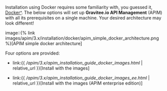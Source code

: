 Installation using Docker requires some familiarity with, you guessed
it, [Docker^](https://docs.docker.com). The below options will set up
**Gravitee.io API Management** (APIM) with all its prerequisites on a
single machine. Your desired architecture may look different!

image::{% link
images/apim/3.x/installation/docker/apim\_simple\_docker\_architecture.png
%}\[APIM simple docker architecture\]

Four options are provided:

-   link:{{ */apim/3.x/apim\_installation\_guide\_docker\_images.html* |
    relative\_url }}\[Install with the images\]

-   link:{{
    */apim/3.x/apim\_installation\_guide\_docker\_images\_ee.html* |
    relative\_url }}\[Install with the images (APIM enterprise
    edition)\]
